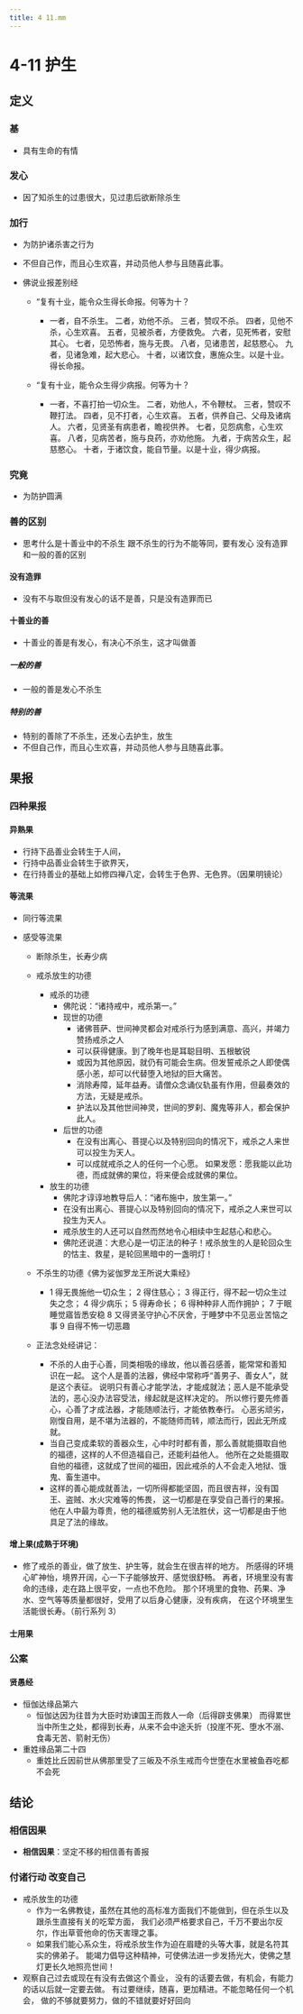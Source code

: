 ```yaml
---
title: 4 11.mm
---
```

# 4-11 护生

## 定义

### 基

- 具有生命的有情

### 发心

- 因了知杀生的过患很大，⻅过患后欲断除杀生

### 加行

- 为防护诸杀害之行为
- 不但自己作，而且心生欢喜，并动员他人参与且随喜此事。
- 佛说业报差别经

  - “复有十业，能令众生得长命报。何等为十？
    - 一者，自不杀生。
      二者，劝他不杀。
      三者，赞叹不杀。
      四者，见他不杀，心生欢喜。
      五者，见被杀者，方便救免。
      六者，见死怖者，安慰其心。
      七者，见恐怖者，施与无畏。
      八者，见诸患苦，起慈愍心。
      九者，见诸急难，起大悲心。
      十者，以诸饮食，惠施众生。以是十业。得长命报。
  - “复有十业，能令众生得少病报。何等为十？

    - 一者，不喜打拍一切众生。
      二者，劝他人，不令鞭杖。
      三者，赞叹不鞭打法。
      四者，见不打者，心生欢喜。
      五者，供养自己、父母及诸病人。
      六者，见贤圣有病患者，瞻视供养。
      七者，见怨病愈，心生欢喜。
      八者，见病苦者，施与良药，亦劝他施。
      九者，于病苦众生，起慈愍心。
      十者，于诸饮食，能自节量。以是十业，得少病报。

### 究竟

- 为防护圆满

### 善的区别

- 思考什么是十善业中的不杀生 跟不杀生的行为不能等同，要有发心
  没有造罪和一般的善的区别

#### 没有造罪

- 没有不与取但没有发心的话不是善，只是没有造罪而已

#### 十善业的善

- 十善业的善是有发心，有决心不杀生，这才叫做善

##### 一般的善

- 一般的善是发心不杀生

##### 特别的善

- 特别的善除了不杀生，还发心去护生，放生
- 不但自己作，而且心生欢喜，并动员他人参与且随喜此事。

## 果报

### 四种果报

#### 异熟果

- 行持下品善业会转生于人间，
- 行持中品善业会转生于欲界天，
- 在行持善业的基础上如修四禅八定，会转生于色界、无色界。（因果明镜论）

#### 等流果

- 同行等流果
- 感受等流果

  - 断除杀生，长寿少病
  - 戒杀放生的功德
    - 戒杀的功德
      - 佛陀说：“诸持戒中，戒杀第一。”
      - 现世的功德
        - 诸佛菩萨、世间神灵都会对戒杀行为感到满意、高兴，并竭力赞扬戒杀之人
        - 可以获得健康。到了晚年也是耳聪目明、五根敏锐
        - 或因为其他原因，就仍有可能会生病。但发誓戒杀之人即使偶感小恙，却可以代替堕入地狱的巨大痛苦。
        - 消除寿障，延年益寿。请僧众念诵仪轨虽有作用，但最奏效的方法，无疑是戒杀。
        - 护法以及其他世间神灵，世间的罗刹、魔鬼等非人，都会保护此人。
      - 后世的功德
        - 在没有出离心、菩提心以及特别回向的情况下，戒杀之人来世可以投生为天人。
        - 可以成就戒杀之人的任何一个心愿。
          如果发愿：愿我能以此功德，而成就佛的果位，将来便会成就佛的果位。
    - 放生的功德
      - 佛陀才谆谆地教导后人：“诸布施中，放生第一。”
      - 在没有出离心、菩提心以及特别回向的情况下，戒杀之人来世可以投生为天人。
      - 戒杀放生的人还可以自然而然地令心相续中生起慈心和悲心。
      - 佛陀还说道：大悲心是一切正法的种子！戒杀放生的人是轮回众生的怙主、救星，是轮回黑暗中的一盏明灯！
  - 不杀生的功德《佛为娑伽罗龙王所说大乘经》

    - 1 得无畏施他一切众生；
      2 得住慈心；
      3 得正行，得不起一切众生过失之念；
      4 得少病乐；
      5 得寿命长；
      6 得种种非人而作拥护；
      7 于眠睡觉寤皆悉安稳
      8 又得贤圣守护心不厌舍，于睡梦中不见恶业苦恼之事
      9 自得不怖一切恶趣

  - 正法念处经讲记：
    - 不杀的人由于心善，同类相吸的缘故，他以善召感善，能常常和善知识在一起。
      这个人是善的法器，佛经中常称呼“善男子、善女人”，就是这个表征。
      说明只有善心才能学法，才能成就法；恶人是不能承受法的，恶心没办法容受法，缘起就是这样决定的。
      所以修行要先修善心，心善了才成法器，才能随顺法行，才能依教奉行。
      心恶劣顽劣，刚愎自用，是不堪为法器的，不能随师而转，顺法而行，因此无所成就。
    - 当自己变成柔软的善器众生，心中时时都有善，那么善就能摄取自他的福德，这样的人不但造福自己，还能利益他人。
      他所在之处能摄取自他的福德，这就成了世间的福田，因此戒杀的人不会走入地狱、饿鬼、畜生道中。
    - 这样的善心能成就善法，一切所得都能坚固，而且很吉祥，没有国王、盗贼、水火灾难等的怖畏，
      这一切都是在享受自己善行的果报。他在人中最为尊贵，他的福德威势别人无法胜伏，这一切都是由于他具足了法的缘故。

#### 增上果(成熟于环境)

- 修了戒杀的善业，做了放生、护生等，就会生在很吉祥的地方。
  所感得的环境心旷神怡，境界开阔，心一下子能够放开、感觉很舒畅。
  再者，环境里没有害命的违缘，走在路上很平安，一点也不危险。
  那个环境里的食物、药果、净水、空气等等质量都很好，受用了以后身心健康，没有疾病，
  在这个环境里生活能很长寿。（前行系列 3）

#### 士用果

### 公案

#### 贤愚经

- 恒伽达缘品第六
  - 恒伽达因为往昔为大臣时劝谏国王而救人一命（后得辟支佛果）
    而得累世当中所生之处，都得到长寿，从来不会中途夭折（投崖不死、堕水不溺、食毒无苦、箭射无伤）
- 重姓缘品第二十四
  - 重姓比丘因前世从佛那里受了三皈及不杀生戒而今世堕在水里被鱼吞吃都不会死

## 结论

### 相信因果

- **相信因果**：坚定不移的相信善有善报

### 付诸行动 改变自己

- 戒杀放生的功德
  - 作为一名佛教徒，虽然在其他的高标准方面我们不能做到，但在杀生以及跟杀生直接有关的吃荤方面，
    我们必须严格要求自己，千万不要出尔反尔，作出草菅他命的伤天害理之事。
  - 如果我们能心系众生，将戒杀放生作为迫在眉睫的头等大事，就是名符其实的佛弟子。
    能竭力倡导这种精神，可使佛法进一步发扬光大，使佛之慧灯更长久地照亮世间！
- 观察自己过去或现在有没有去做这个善业，
  没有的话要去做，有机会，有能力的话以后就一定要去做。
  有过要继续，随喜，更加精进。不能忽略任何一个机会，
  做的不够就要努力，做的不错就要好好回向
